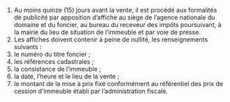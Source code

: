 1) Au moins quinze (15) jours avant la vente, il est procédé aux formalités de publicité par apposition d’affiche au siège de l’agence nationale du domaine et du foncier, au bureau du receveur des impôts poursuivant, à la mairie du lieu de situation de l’immeuble et par voie de presse.
2) Les affiches doivent contenir à peine de nullité, les renseignements suivants :
1) le numéro du titre foncier ;
1) les références cadastrales ;
1) la consistance de l’immeuble ;
1) la date, l’heure et le lieu de la vente ;
5) le montant de la mise à prix fixé conformément au référentiel des prix de
cession d’immeuble établi par l’administration fiscale.